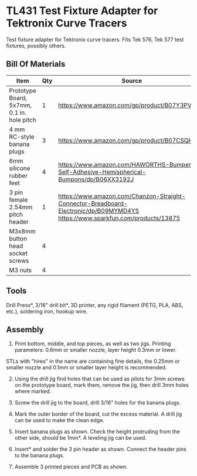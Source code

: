 # TL431 Test Fixture Adapter for Tektronix Curve Tracers

Test fixture adapter for Tektronix curve tracers. Fits Tek 576, Tek 577 test fixtures, possibly others.



## Bill Of Materials

| Item | Qty | Source |
| ---- | --- | ------ |
| Prototype Board, 5x7mm, 0.1 in. hole pitch | 1 | https://www.amazon.com/gp/product/B07Y3PVDMZ |
| 4 mm RC-style banana plugs | 3 | https://www.amazon.com/gp/product/B07CSQH2QC |
| 6mm silicone rubber feet | 4 | https://www.amazon.com/HAWORTHS-Bumpers-Self-Adhesive-Hemispherical-Bumpons/dp/B06XX3192J
| 3 pin female 2.54mm pitch header | 1 | https://www.amazon.com/Chanzon-Straight-Connector-Breadboard-Electronic/dp/B09MYMD4YS https://www.sparkfun.com/products/13875 | BCS-103-F-S-PE pass through
| M3x8mm button head socket screws | 4 |
| M3 nuts | 4 | 

## Tools

Drill Press*, 3/16" drill bit*, 3D printer, any rigid filament (PETG, PLA, ABS, etc.), soldering iron, hookup wire.

## Assembly

1. Print bottom, middle, and top pieces, as well as two jigs. Printing parameters: 0.6mm or smaller nozzle, layer height 0.3mm or lower.

STLs with "hires" in the name are containing fine details, the 0.25mm or smaller nozzle and 0.1mm or smaller layer height is recommended.

2. Using the drill jig find holes that can be used as pilots for 3mm screws on the prototype board, mark them, remove the jig, then drill 3mm holes where marked.

3. Screw the drill jig to the board, drill 3/16" holes for the banana plugs.

4. Mark the outer border of the board, cut the excess material. A drill jig can be used to make the clean edge.

5. Insert banana plugs as shown. Check the height protruding from the other side, should be 1mm*. A leveling jig can be used.

6. Insert* and solder the 3 pin header as shown. Connect the header pins to the banana plugs.

7. Assemble 3 printed pieces and PCB as shown.

